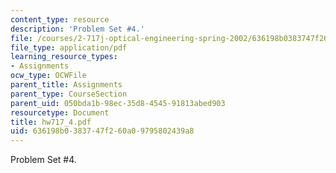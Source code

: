 ```yaml
---
content_type: resource
description: 'Problem Set #4.'
file: /courses/2-717j-optical-engineering-spring-2002/636198b0383747f260a09795802439a8_hw717_4.pdf
file_type: application/pdf
learning_resource_types:
- Assignments
ocw_type: OCWFile
parent_title: Assignments
parent_type: CourseSection
parent_uid: 050bda1b-98ec-35d8-4545-91813abed903
resourcetype: Document
title: hw717_4.pdf
uid: 636198b0-3837-47f2-60a0-9795802439a8
---
```

Problem Set #4.

